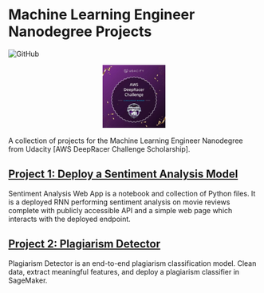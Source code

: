 # Machine Learning Engineer Nanodegree Projects

![GitHub](https://img.shields.io/github/license/mashape/apistatus.svg)

<p align="center">
  <img src="./images/aws-deepracer-scholarship.jpg" width="25%">
</p>

A collection of projects for the Machine Learning Engineer Nanodegree from Udacity [AWS DeepRacer Challenge Scholarship].

## [Project 1: Deploy a Sentiment Analysis Model](https://github.com/suryasanchez/machine-learning-engineer-nanodegree/tree/master/P1-sentiment-analysis)

Sentiment Analysis Web App is a notebook and collection of Python files. It is a deployed RNN performing sentiment analysis on movie reviews complete with publicly accessible API and a simple web page which interacts with the deployed endpoint.

## [Project 2: Plagiarism Detector](https://github.com/suryasanchez/machine-learning-engineer-nanodegree/tree/master/P2-plagiarism-detection)

Plagiarism Detector is an end-to-end plagiarism classification model. Clean data, extract meaningful features, and deploy a plagiarism classifier in SageMaker.